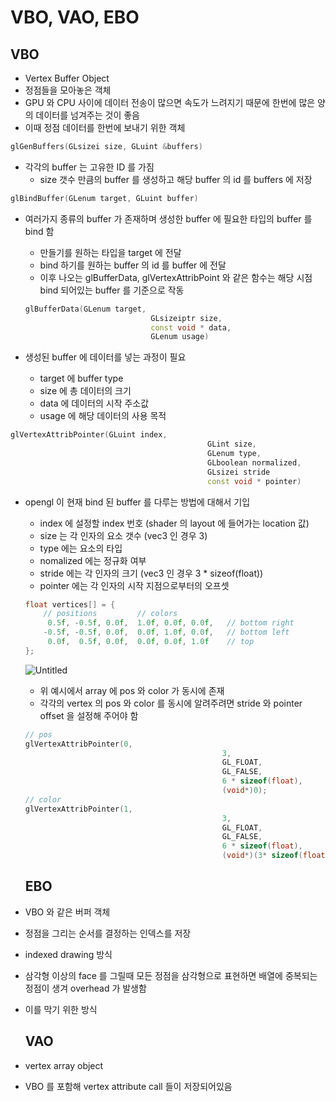 # VBO, VAO, EBO

## VBO

- Vertex Buffer Object
- 정점들을 모아놓은 객체
- GPU 와 CPU 사이에 데이터 전송이 많으면 속도가 느려지기 때문에 한번에 많은 양의 데이터를 넘겨주는 것이 좋음
- 이때 정점 데이터를 한번에 보내기 위한 객체

```cpp
glGenBuffers(GLsizei size, GLuint &buffers)
```

- 각각의 buffer 는 고유한 ID 를 가짐
    - size 갯수 만큼의 buffer 를 생성하고 해당 buffer 의 id 를 buffers 에 저장

```cpp
glBindBuffer(GLenum target, GLuint buffer)
```

- 여러가지 종류의 buffer 가 존재하며 생성한 buffer 에 필요한 타입의 buffer 를 bind 함
    - 만들기를 원하는 타입을 target 에 전달
    - bind 하기를 원하는 buffer 의 id 를 buffer 에 전달
    - 이후 나오는 glBufferData, glVertexAttribPoint 와 같은 함수는 해당 시점 bind 되어있는 buffer 를 기준으로 작동
    
    ```cpp
    glBufferData(GLenum target,
    							GLsizeiptr size,
    							const void * data,
    							GLenum usage)
    ```
    
- 생성된 buffer 에 데이터를 넣는 과정이 필요
    - target 에 buffer type
    - size 에 총 데이터의 크기
    - data 에 데이터의 시작 주소값
    - usage 에 해당 데이터의 사용 목적

```cpp
glVertexAttribPointer(GLuint index,
											GLint size,
											GLenum type,
											GLboolean normalized,
											GLsizei stride
											const void * pointer)
```

- opengl 이 현재 bind 된 buffer 를 다루는 방법에 대해서 기입
    - index 에 설정할 index 번호 (shader 의 layout 에 들어가는 location 값)
    - size 는 각 인자의 요소 갯수 (vec3 인 경우 3)
    - type 에는 요소의 타입
    - nomalized 에는 정규화 여부
    - stride 에는 각 인자의 크기 (vec3 인 경우 3 * sizeof(float))
    - pointer 에는 각 인자의 시작 지점으로부터의 오프셋
    
    ```cpp
    float vertices[] = {
        // positions         // colors
         0.5f, -0.5f, 0.0f,  1.0f, 0.0f, 0.0f,   // bottom right
        -0.5f, -0.5f, 0.0f,  0.0f, 1.0f, 0.0f,   // bottom left
         0.0f,  0.5f, 0.0f,  0.0f, 0.0f, 1.0f    // top 
    };
    ```
    
    ![Untitled](VBO,%20VAO,%20EBO%202fafa6b59052464a822dddf01743b802/Untitled.png)
    
    - 위 예시에서 array 에 pos 와 color 가 동시에 존재
    - 각각의 vertex 의 pos 와 color 를 동시에 알려주려면 stride 와 pointer offset 을 설정해 주어야 함
    
    ```cpp
    // pos
    glVertexAttribPointer(0,
    											3,
    											GL_FLOAT,
    											GL_FALSE,
    											6 * sizeof(float),
    											(void*)0);
    // color
    glVertexAttribPointer(1,
    											3,
    											GL_FLOAT,
    											GL_FALSE,
    											6 * sizeof(float),
    											(void*)(3* sizeof(float)));
    ```
    
    ## EBO
    
- VBO 와 같은 버퍼 객체
- 정점을 그리는 순서를 결정하는 인덱스를 저장
- indexed drawing 방식
- 삼각형 이상의 face 를 그릴때 모든 정점을 삼각형으로 표현하면 배열에 중복되는 정점이 생겨 overhead 가 발생함
- 이를 막기 위한 방식
    
    
    ## VAO
    
- vertex array object
- VBO 를 포함해 vertex attribute call 들이 저장되어있음